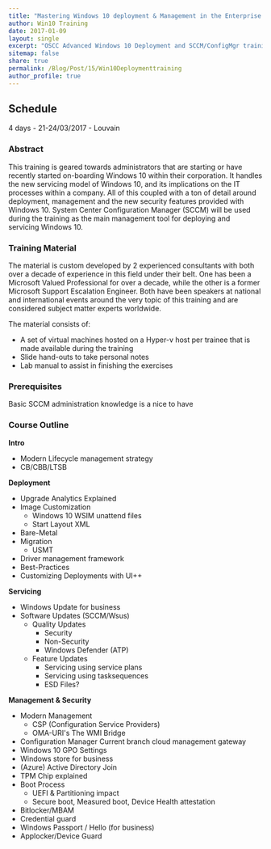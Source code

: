 ```yaml
---
title: "Mastering Windows 10 deployment & Management in the Enterprise."
author: Win10 Training 
date: 2017-01-09
layout: single
excerpt: "OSCC Advanced Windows 10 Deployment and SCCM/ConfigMgr training."
sitemap: false
share: true
permalink: /Blog/Post/15/Win10Deploymenttraining
author_profile: true
---
```


## Schedule
4 days - 21-24/03/2017 - Louvain

### Abstract

This training is geared towards administrators that are starting or have recently started on-boarding Windows 10 within their corporation. It handles the new servicing model of Windows 10, and its implications on the IT processes within a company. All of this coupled with a ton of detail around deployment, management and the new security features provided with Windows 10.
System Center Configuration Manager (SCCM) will be used during the training as the main management tool for deploying and servicing Windows 10.

### Training Material

The material is custom developed by 2 experienced consultants with both over a decade of experience in this field under their belt. One has been a Microsoft Valued Professional for over a decade, while the other is a former Microsoft Support Escalation Engineer. Both have been speakers at national and international events around the very topic of this training and are considered subject matter experts worldwide.

The material consists of:

- A set of virtual machines hosted on a Hyper-v host per trainee that is made available during the training
- Slide hand-outs to take personal notes
- Lab manual to assist in finishing the exercises

### Prerequisites

Basic SCCM administration knowledge is a nice to have

### Course Outline

**Intro**

- 	Modern Lifecycle management strategy
- 	CB/CBB/LTSB


**Deployment**

- 	Upgrade Analytics Explained
- 	Image Customization
	- 	Windows 10 WSIM unattend files
	- 	Start Layout XML
- 	Bare-Metal
- 	Migration
	- 	USMT
- 	Driver management framework
- 	Best-Practices
- 	Customizing Deployments with UI++

**Servicing**

- 	Windows Update for business
- 	Software Updates (SCCM/Wsus)
	- 	Quality Updates
		- 	Security
		- 	Non-Security
		- 	Windows Defender (ATP)
	- Feature Updates
		- Servicing using service plans
		- Servicing using tasksequences
		- ESD Files?

**Management & Security**
- 	Modern Management
	- 	CSP (Configuration Service Providers)
	- 	OMA-URI's The WMI Bridge 	
- 	Configuration Manager Current branch cloud management gateway
- 	Windows 10 GPO Settings 
- 	Windows store for business
- 	(Azure) Active Directory Join
- 	TPM Chip explained
- 	Boot Process
	- 	UEFI & Partitioning impact
	- 	Secure boot, Measured boot, Device Health attestation
- 	Bitlocker/MBAM
- 	Credential guard
- 	Windows Passport / Hello (for business)
- Applocker/Device Guard




